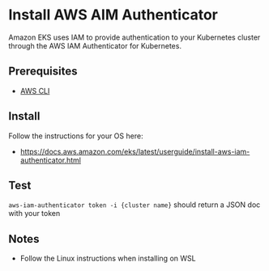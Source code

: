 # Install AWS AIM Authenticator

Amazon EKS uses IAM to provide authentication to your Kubernetes cluster through the AWS IAM Authenticator for Kubernetes.

## Prerequisites

* [AWS CLI](install-aws-cli.md)

## Install

Follow the instructions for your OS here:
* https://docs.aws.amazon.com/eks/latest/userguide/install-aws-iam-authenticator.html

## Test

`aws-iam-authenticator token -i {cluster name}` should return a JSON doc with your token

## Notes

* Follow the Linux instructions when installing on WSL
